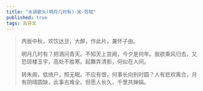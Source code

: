 ```yaml
---
title: "水调歌头(明月几时有)-宋-苏轼"
published: true
tags: 古诗文
---
```


> 丙辰中秋，欢饮达旦，大醉，作此片，兼怀子由。
>
> 明月几时有？把酒问青天。不知天上宫阙，今夕是何年。我欲乘风归去，又恐琼楼玉宇，高处不胜寒。起舞弄清影，何似在人间。
>
> 转朱阁，低绮户，照无眠。不应有恨，何事长向别时圆？人有悲欢离合，月有阴晴圆缺，此事古难全。但愿人长久，千里共婵娟。

